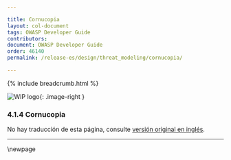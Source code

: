 ```yaml
---

title: Cornucopia
layout: col-document
tags: OWASP Developer Guide
contributors:
document: OWASP Developer Guide
order: 46140
permalink: /release-es/design/threat_modeling/cornucopia/

---
```


{% include breadcrumb.html %}

<style type="text/css">
.image-right {
  height: 180px;
  display: block;
  margin-left: auto;
  margin-right: auto;
  float: right;
}
</style>

![WIP logo](../../../assets/images/dg_wip.png "Work in progress"){: .image-right }

### 4.1.4 Cornucopia

No hay traducción de esta página, consulte [versión original en inglés][release060104].

----

[release060104]: https://github.com/OWASP/www-project-developer-guide/blob/main/release/06-design/01-threat-modeling/04-cornucopia.md

\newpage
